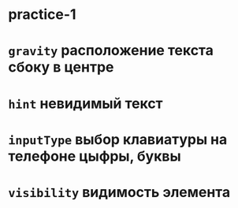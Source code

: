 # practice-1
# `gravity`  расположение текста сбоку в центре
# `hint`     невидимый текст
# `inputType`   выбор клавиатуры на телефоне цыфры, буквы
# `visibility`    видимость элемента
